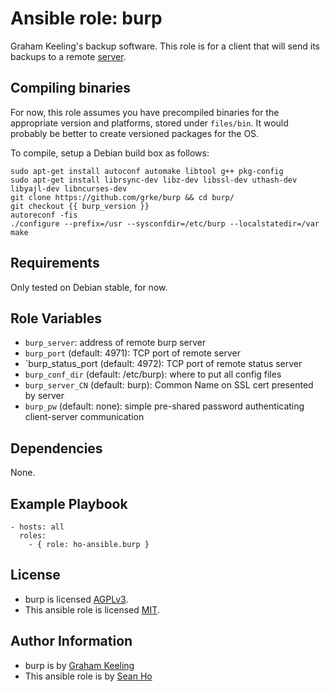 # Ansible role: burp
Graham Keeling's backup software.
This role is for a client that will send its backups to a
remote [server](https://github.com/ho-ansible/burp-server).

## Compiling binaries
For now, this role assumes you have precompiled binaries for the appropriate
version and platforms, stored under `files/bin`.
It would probably be better to create versioned packages for the OS.

To compile, setup a Debian build box as follows:
```
sudo apt-get install autoconf automake libtool g++ pkg-config
sudo apt-get install librsync-dev libz-dev libssl-dev uthash-dev libyajl-dev libncurses-dev
git clone https://github.com/grke/burp && cd burp/
git checkout {{ burp_version }}
autoreconf -fis
./configure --prefix=/usr --sysconfdir=/etc/burp --localstatedir=/var
make
```

## Requirements
Only tested on Debian stable, for now.

## Role Variables
+ `burp_server`: address of remote burp server
+ `burp_port` (default: 4971): TCP port of remote server
+ `burp_status_port (default: 4972): TCP port of remote status server
+ `burp_conf_dir` (default: /etc/burp): where to put all config files
+ `burp_server_CN` (default: burp): Common Name on SSL cert presented by server
+ `burp_pw` (default: none): simple pre-shared password authenticating client-server communication

## Dependencies
None.

## Example Playbook

```
- hosts: all
  roles:
    - { role: ho-ansible.burp }
```

## License
+ burp is licensed [AGPLv3](https://burp.grke.org/licence.html).
+ This ansible role is licensed [MIT](LICENSE).

## Author Information
+ burp is by [Graham Keeling](http://burp.grke.org/)
+ This ansible role is by [Sean Ho](https://github.com/ho-ansible/)
